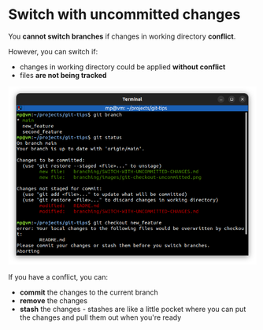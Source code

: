 # Switch with uncommitted changes

You **cannot switch branches** if changes in working directory **conflict**.

However, you can switch if:
* changes in working directory could be applied **without conflict**
* files **are not being tracked**

![git-checkout-uncommitted.png](images/git-checkout-uncommitted.png)

If you have a conflict, you can:
* **commit** the changes to the current branch
* **remove** the changes
* **stash** the changes - stashes are like a little pocket where you can put the changes and pull them out when you're ready